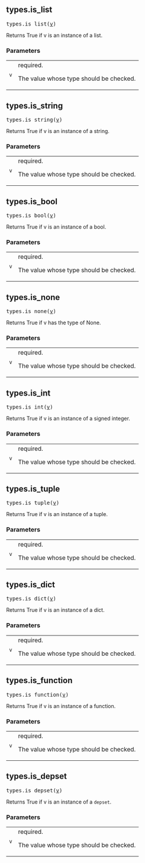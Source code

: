 <!-- Generated with Stardoc: http://skydoc.bazel.build -->

<a name="#types.is_list"></a>

## types.is_list

<pre>
types.is_list(<a href="#types.is_list-v">v</a>)
</pre>

Returns True if v is an instance of a list.

### Parameters

<table class="params-table">
  <colgroup>
    <col class="col-param" />
    <col class="col-description" />
  </colgroup>
  <tbody>
    <tr id="types.is_list-v">
      <td><code>v</code></td>
      <td>
        required.
        <p>
          The value whose type should be checked.
        </p>
      </td>
    </tr>
  </tbody>
</table>


<a name="#types.is_string"></a>

## types.is_string

<pre>
types.is_string(<a href="#types.is_string-v">v</a>)
</pre>

Returns True if v is an instance of a string.

### Parameters

<table class="params-table">
  <colgroup>
    <col class="col-param" />
    <col class="col-description" />
  </colgroup>
  <tbody>
    <tr id="types.is_string-v">
      <td><code>v</code></td>
      <td>
        required.
        <p>
          The value whose type should be checked.
        </p>
      </td>
    </tr>
  </tbody>
</table>


<a name="#types.is_bool"></a>

## types.is_bool

<pre>
types.is_bool(<a href="#types.is_bool-v">v</a>)
</pre>

Returns True if v is an instance of a bool.

### Parameters

<table class="params-table">
  <colgroup>
    <col class="col-param" />
    <col class="col-description" />
  </colgroup>
  <tbody>
    <tr id="types.is_bool-v">
      <td><code>v</code></td>
      <td>
        required.
        <p>
          The value whose type should be checked.
        </p>
      </td>
    </tr>
  </tbody>
</table>


<a name="#types.is_none"></a>

## types.is_none

<pre>
types.is_none(<a href="#types.is_none-v">v</a>)
</pre>

Returns True if v has the type of None.

### Parameters

<table class="params-table">
  <colgroup>
    <col class="col-param" />
    <col class="col-description" />
  </colgroup>
  <tbody>
    <tr id="types.is_none-v">
      <td><code>v</code></td>
      <td>
        required.
        <p>
          The value whose type should be checked.
        </p>
      </td>
    </tr>
  </tbody>
</table>


<a name="#types.is_int"></a>

## types.is_int

<pre>
types.is_int(<a href="#types.is_int-v">v</a>)
</pre>

Returns True if v is an instance of a signed integer.

### Parameters

<table class="params-table">
  <colgroup>
    <col class="col-param" />
    <col class="col-description" />
  </colgroup>
  <tbody>
    <tr id="types.is_int-v">
      <td><code>v</code></td>
      <td>
        required.
        <p>
          The value whose type should be checked.
        </p>
      </td>
    </tr>
  </tbody>
</table>


<a name="#types.is_tuple"></a>

## types.is_tuple

<pre>
types.is_tuple(<a href="#types.is_tuple-v">v</a>)
</pre>

Returns True if v is an instance of a tuple.

### Parameters

<table class="params-table">
  <colgroup>
    <col class="col-param" />
    <col class="col-description" />
  </colgroup>
  <tbody>
    <tr id="types.is_tuple-v">
      <td><code>v</code></td>
      <td>
        required.
        <p>
          The value whose type should be checked.
        </p>
      </td>
    </tr>
  </tbody>
</table>


<a name="#types.is_dict"></a>

## types.is_dict

<pre>
types.is_dict(<a href="#types.is_dict-v">v</a>)
</pre>

Returns True if v is an instance of a dict.

### Parameters

<table class="params-table">
  <colgroup>
    <col class="col-param" />
    <col class="col-description" />
  </colgroup>
  <tbody>
    <tr id="types.is_dict-v">
      <td><code>v</code></td>
      <td>
        required.
        <p>
          The value whose type should be checked.
        </p>
      </td>
    </tr>
  </tbody>
</table>


<a name="#types.is_function"></a>

## types.is_function

<pre>
types.is_function(<a href="#types.is_function-v">v</a>)
</pre>

Returns True if v is an instance of a function.

### Parameters

<table class="params-table">
  <colgroup>
    <col class="col-param" />
    <col class="col-description" />
  </colgroup>
  <tbody>
    <tr id="types.is_function-v">
      <td><code>v</code></td>
      <td>
        required.
        <p>
          The value whose type should be checked.
        </p>
      </td>
    </tr>
  </tbody>
</table>


<a name="#types.is_depset"></a>

## types.is_depset

<pre>
types.is_depset(<a href="#types.is_depset-v">v</a>)
</pre>

Returns True if v is an instance of a `depset`.

### Parameters

<table class="params-table">
  <colgroup>
    <col class="col-param" />
    <col class="col-description" />
  </colgroup>
  <tbody>
    <tr id="types.is_depset-v">
      <td><code>v</code></td>
      <td>
        required.
        <p>
          The value whose type should be checked.
        </p>
      </td>
    </tr>
  </tbody>
</table>



